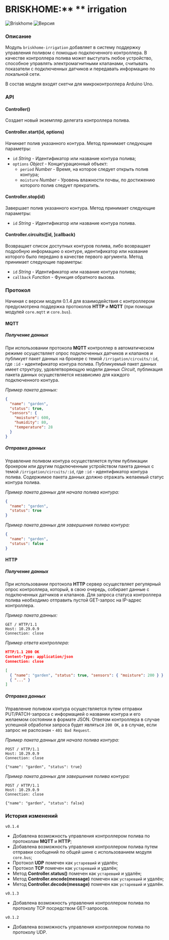 # **BRISK**HOME:** ** irrigation

![Briskhome](https://img.shields.io/badge/briskhome-v0.1.4-yellow.svg) ![Версия](https://img.shields.io/badge/version-v0.1.5-brightgreen.svg)

### Описание
Модуль `briskhome-irrigation` добавляет в систему поддержку управления поливом с помощью подключенного контроллера. В качестве контроллера полива может выступать любое устройство, способное управлять электромагнитными клапанами, считывать показатели с подключенных датчиков и передавать информацию по локальной сети.

В состав модуля входят скетчи для микроконтроллера Arduino Uno.

### API
#### Controller()
Создает новый экземпляр делегата контроллера полива.

#### Controller.start(id, options)
Начинает полив указанного контура.
Метод принимает следующие параметры:
- `id` *String* - Идентификатор или название контура полива;
- `options` *Object* - Концигурационный объект:
  - `period` *Number* - Время, на которое следует открыть полив контура;
  - `moisture` *Number* - Уровень влажности почвы, по достижению которого полив следует прекратить.

#### Controller.stop(id)
Завершает полив указанного контура.
Метод принимает следующие параметры:
- `id` *String* - Идентификатор или название контура полива.

#### Controller.circuits([id, ]callback)
Возвращает список доступных контуров полива, либо возвращает подробную информацию о контуре, идентификатор или название которого было передано в качестве первого аргумента.
Метод принимает следующие параметры:
- `id` *String* - Идентификатор или название контура полива;
- `callback` *Function* - Функция обратного вызова.

### Протокол
Начиная с версии модуля 0.1.4 для взаимодействия с контроллером предусмотрена поддержка протоколов **HTTP** и **MQTT** (при помощи модулей `core.mqtt` и `core.bus`).

#### MQTT
##### Получение данных
При использовании протокола **MQTT** контроллер в автоматическом режиме осуществляет опрос подключенных датчиков и клапанов и публикует пакет данных на брокере с темой `/irrigation/circuits/:id`, где `:id` - идентификатор контура полива. Публикуемый пакет данных имеет структуру, удовлетворяющую модели данных *Circuit*, публикация пакета данных осуществляется независимо для каждого подключенного контура.

*Пример пакета данных:*
```json
{
  "name": "garden",
  "status": true,
  "sensors": {
    "moisture": 600,
    "humidity": 80,
    "temperature": 28
  }
}
```

##### Отправка данных
Управление поливом контура осуществляется путем публикации брокером или другим подключенным устройством пакета данных с темой `/irrigation/circuits/:id`, где `:id` - идентификатор контура полива. Содержимое пакета данных должно отражать желаемый статус контура полива.

*Пример пакета данных для начала полива контура:*
```json
{
  "name": "garden",
  "status": true
}
```

*Пример пакета данных для завершения полива контура:*
```json
{
  "name": "garden",
  "status": false
}
```

#### HTTP
##### Получение данных

При использовании протокола **HTTP** сервер осуществляет регулярный опрос контроллера, который, в свою очередь, собирает данные с подключенных датчиков и клапанов. Для запроса статуса контроллера полива необходимо отправить пустой GET-запрос на IP-адрес контроллера.

*Пример пакета данных:*
```
GET / HTTP/1.1
Host: 10.29.0.9
Connection: close
```

*Пример ответа контроллера:*
```json
HTTP/1.1 200 OK
Content-Type: application/json
Connection: close

[
  { "name": "garden", "status": true, "sensors": { "moisture": 200 } },
  { "..." }
]
```

##### Отправка данных
Управление поливом контура осуществляется путем отправки PUT/PATCH-запроса с информацией о названии контура и его желаемом состоянии в формате JSON. Ответом контроллера в случае успешной обработки запроса будет являться `200 OK`, а в случае, если запрос не распознан - `401 Bad Request`.

*Пример пакета данных для начала полива контура:*
```
POST / HTTP/1.1
Host: 10.29.0.9
Connection: close

{"name": "garden", "status": true}
```

*Пример пакета данных для завершения полива контура:*
```
POST / HTTP/1.1
Host: 10.29.0.9
Connection: close

{"name": "garden", "status": false}
```

### История изменений
`v0.1.4`
  - Добавлена возможность управления контроллером полива по протоколам **MQTT** и **HTTP**;
  - Добавлена возможность управления контроллером полива путем отправки сообщений по общей шине с использованием модуля `core.bus`;
  - Протокол **UDP** помечен как `устаревший` и удалён;
  - Протокол **TCP** помечен как `устаревший` и удалён;
  - Метод **Controller.status()** помечен как `устаревший` и удалён;
  - Метод **Controller.encode(message)** помечен как `устаревший` и удалён;
  - Метод **Controller.decode(message)** помечен как `устаревший` и удалён.

`v0.1.3`
  - Добавлена возможность управления контроллером полива по протоколу TCP посредством GET-запросов.

`v0.1.2`
- Добавлена возможность управления контроллером полива по протоколу UDP.
